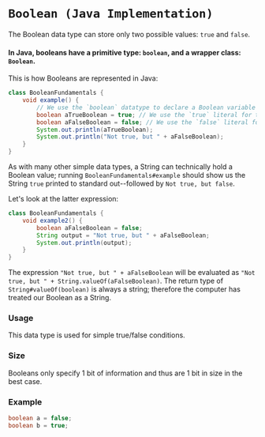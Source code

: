 # `Boolean (Java Implementation)`
The Boolean data type can store only two possible values: `true` and `false`.
#### In Java, booleans have a primitive type: `boolean`, and a wrapper class: `Boolean`.
This is how Booleans are represented in Java:
```java
class BooleanFundamentals {
    void example() {
        // We use the `boolean` datatype to declare a Boolean variable
        boolean aTrueBoolean = true; // We use the `true` literal for true/1/"on" values
        boolean aFalseBoolean = false; // We use the `false` literal for false/0/"off" values
        System.out.println(aTrueBoolean);
        System.out.println("Not true, but " + aFalseBoolean);
    }
}
```

As with many other simple data types, a String can technically hold a Boolean value;
running `BooleanFundamentals#example` should show us the String `true` printed to
standard out--followed by `Not true, but false`.

Let's look at the latter expression:
```java
class BooleanFundamentals {
    void example2() {
        boolean aFalseBoolean = false;
        String output = "Not true, but " + aFalseBoolean;
        System.out.println(output);
    }
}
```
The expression `"Not true, but " + aFalseBoolean` will be evaluated as
`"Not true, but " + String.valueOf(aFalseBoolean)`. The return type of `String#valueOf(boolean)` is always a string;
therefore the computer has treated our Boolean as a String.

### Usage
This data type is used for simple true/false conditions.

### Size
Booleans only specify 1 bit of information and thus are 1 bit in size in the best case.

### Example
```java
boolean a = false;
boolean b = true;
```

